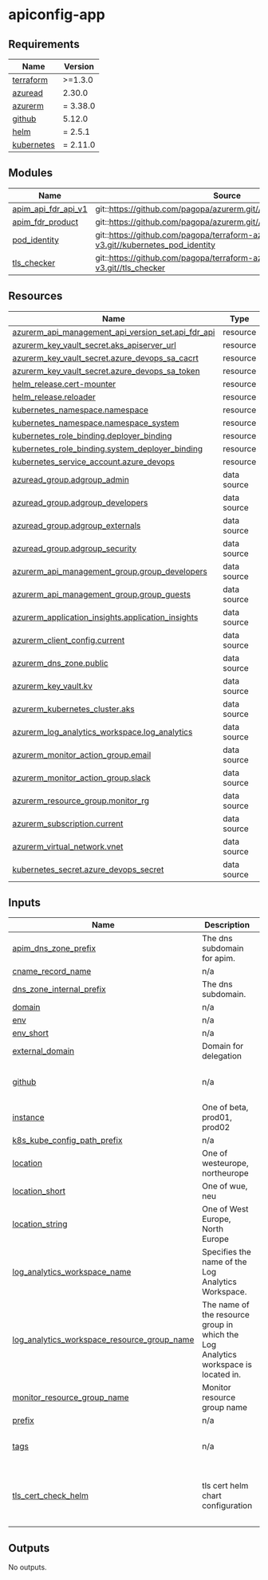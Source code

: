 # apiconfig-app

<!-- BEGINNING OF PRE-COMMIT-TERRAFORM DOCS HOOK -->
## Requirements

| Name | Version |
|------|---------|
| <a name="requirement_terraform"></a> [terraform](#requirement\_terraform) | >=1.3.0 |
| <a name="requirement_azuread"></a> [azuread](#requirement\_azuread) | 2.30.0 |
| <a name="requirement_azurerm"></a> [azurerm](#requirement\_azurerm) | = 3.38.0 |
| <a name="requirement_github"></a> [github](#requirement\_github) | 5.12.0 |
| <a name="requirement_helm"></a> [helm](#requirement\_helm) | = 2.5.1 |
| <a name="requirement_kubernetes"></a> [kubernetes](#requirement\_kubernetes) | = 2.11.0 |

## Modules

| Name | Source | Version |
|------|--------|---------|
| <a name="module_apim_api_fdr_api_v1"></a> [apim\_api\_fdr\_api\_v1](#module\_apim\_api\_fdr\_api\_v1) | git::https://github.com/pagopa/azurerm.git//api_management_api | v2.18.3 |
| <a name="module_apim_fdr_product"></a> [apim\_fdr\_product](#module\_apim\_fdr\_product) | git::https://github.com/pagopa/azurerm.git//api_management_product | v2.18.3 |
| <a name="module_pod_identity"></a> [pod\_identity](#module\_pod\_identity) | git::https://github.com/pagopa/terraform-azurerm-v3.git//kubernetes_pod_identity | v4.1.17 |
| <a name="module_tls_checker"></a> [tls\_checker](#module\_tls\_checker) | git::https://github.com/pagopa/terraform-azurerm-v3.git//tls_checker | v6.2.1 |

## Resources

| Name | Type |
|------|------|
| [azurerm_api_management_api_version_set.api_fdr_api](https://registry.terraform.io/providers/hashicorp/azurerm/3.38.0/docs/resources/api_management_api_version_set) | resource |
| [azurerm_key_vault_secret.aks_apiserver_url](https://registry.terraform.io/providers/hashicorp/azurerm/3.38.0/docs/resources/key_vault_secret) | resource |
| [azurerm_key_vault_secret.azure_devops_sa_cacrt](https://registry.terraform.io/providers/hashicorp/azurerm/3.38.0/docs/resources/key_vault_secret) | resource |
| [azurerm_key_vault_secret.azure_devops_sa_token](https://registry.terraform.io/providers/hashicorp/azurerm/3.38.0/docs/resources/key_vault_secret) | resource |
| [helm_release.cert-mounter](https://registry.terraform.io/providers/hashicorp/helm/2.5.1/docs/resources/release) | resource |
| [helm_release.reloader](https://registry.terraform.io/providers/hashicorp/helm/2.5.1/docs/resources/release) | resource |
| [kubernetes_namespace.namespace](https://registry.terraform.io/providers/hashicorp/kubernetes/2.11.0/docs/resources/namespace) | resource |
| [kubernetes_namespace.namespace_system](https://registry.terraform.io/providers/hashicorp/kubernetes/2.11.0/docs/resources/namespace) | resource |
| [kubernetes_role_binding.deployer_binding](https://registry.terraform.io/providers/hashicorp/kubernetes/2.11.0/docs/resources/role_binding) | resource |
| [kubernetes_role_binding.system_deployer_binding](https://registry.terraform.io/providers/hashicorp/kubernetes/2.11.0/docs/resources/role_binding) | resource |
| [kubernetes_service_account.azure_devops](https://registry.terraform.io/providers/hashicorp/kubernetes/2.11.0/docs/resources/service_account) | resource |
| [azuread_group.adgroup_admin](https://registry.terraform.io/providers/hashicorp/azuread/2.30.0/docs/data-sources/group) | data source |
| [azuread_group.adgroup_developers](https://registry.terraform.io/providers/hashicorp/azuread/2.30.0/docs/data-sources/group) | data source |
| [azuread_group.adgroup_externals](https://registry.terraform.io/providers/hashicorp/azuread/2.30.0/docs/data-sources/group) | data source |
| [azuread_group.adgroup_security](https://registry.terraform.io/providers/hashicorp/azuread/2.30.0/docs/data-sources/group) | data source |
| [azurerm_api_management_group.group_developers](https://registry.terraform.io/providers/hashicorp/azurerm/3.38.0/docs/data-sources/api_management_group) | data source |
| [azurerm_api_management_group.group_guests](https://registry.terraform.io/providers/hashicorp/azurerm/3.38.0/docs/data-sources/api_management_group) | data source |
| [azurerm_application_insights.application_insights](https://registry.terraform.io/providers/hashicorp/azurerm/3.38.0/docs/data-sources/application_insights) | data source |
| [azurerm_client_config.current](https://registry.terraform.io/providers/hashicorp/azurerm/3.38.0/docs/data-sources/client_config) | data source |
| [azurerm_dns_zone.public](https://registry.terraform.io/providers/hashicorp/azurerm/3.38.0/docs/data-sources/dns_zone) | data source |
| [azurerm_key_vault.kv](https://registry.terraform.io/providers/hashicorp/azurerm/3.38.0/docs/data-sources/key_vault) | data source |
| [azurerm_kubernetes_cluster.aks](https://registry.terraform.io/providers/hashicorp/azurerm/3.38.0/docs/data-sources/kubernetes_cluster) | data source |
| [azurerm_log_analytics_workspace.log_analytics](https://registry.terraform.io/providers/hashicorp/azurerm/3.38.0/docs/data-sources/log_analytics_workspace) | data source |
| [azurerm_monitor_action_group.email](https://registry.terraform.io/providers/hashicorp/azurerm/3.38.0/docs/data-sources/monitor_action_group) | data source |
| [azurerm_monitor_action_group.slack](https://registry.terraform.io/providers/hashicorp/azurerm/3.38.0/docs/data-sources/monitor_action_group) | data source |
| [azurerm_resource_group.monitor_rg](https://registry.terraform.io/providers/hashicorp/azurerm/3.38.0/docs/data-sources/resource_group) | data source |
| [azurerm_subscription.current](https://registry.terraform.io/providers/hashicorp/azurerm/3.38.0/docs/data-sources/subscription) | data source |
| [azurerm_virtual_network.vnet](https://registry.terraform.io/providers/hashicorp/azurerm/3.38.0/docs/data-sources/virtual_network) | data source |
| [kubernetes_secret.azure_devops_secret](https://registry.terraform.io/providers/hashicorp/kubernetes/2.11.0/docs/data-sources/secret) | data source |

## Inputs

| Name | Description | Type | Default | Required |
|------|-------------|------|---------|:--------:|
| <a name="input_apim_dns_zone_prefix"></a> [apim\_dns\_zone\_prefix](#input\_apim\_dns\_zone\_prefix) | The dns subdomain for apim. | `string` | `null` | no |
| <a name="input_cname_record_name"></a> [cname\_record\_name](#input\_cname\_record\_name) | n/a | `string` | `"config"` | no |
| <a name="input_dns_zone_internal_prefix"></a> [dns\_zone\_internal\_prefix](#input\_dns\_zone\_internal\_prefix) | The dns subdomain. | `string` | `null` | no |
| <a name="input_domain"></a> [domain](#input\_domain) | n/a | `string` | n/a | yes |
| <a name="input_env"></a> [env](#input\_env) | n/a | `string` | n/a | yes |
| <a name="input_env_short"></a> [env\_short](#input\_env\_short) | n/a | `string` | n/a | yes |
| <a name="input_external_domain"></a> [external\_domain](#input\_external\_domain) | Domain for delegation | `string` | `null` | no |
| <a name="input_github"></a> [github](#input\_github) | n/a | <pre>object({<br>    org = string<br>  })</pre> | <pre>{<br>  "org": "pagopa"<br>}</pre> | no |
| <a name="input_instance"></a> [instance](#input\_instance) | One of beta, prod01, prod02 | `string` | n/a | yes |
| <a name="input_k8s_kube_config_path_prefix"></a> [k8s\_kube\_config\_path\_prefix](#input\_k8s\_kube\_config\_path\_prefix) | n/a | `string` | `"~/.kube"` | no |
| <a name="input_location"></a> [location](#input\_location) | One of westeurope, northeurope | `string` | n/a | yes |
| <a name="input_location_short"></a> [location\_short](#input\_location\_short) | One of wue, neu | `string` | n/a | yes |
| <a name="input_location_string"></a> [location\_string](#input\_location\_string) | One of West Europe, North Europe | `string` | n/a | yes |
| <a name="input_log_analytics_workspace_name"></a> [log\_analytics\_workspace\_name](#input\_log\_analytics\_workspace\_name) | Specifies the name of the Log Analytics Workspace. | `string` | n/a | yes |
| <a name="input_log_analytics_workspace_resource_group_name"></a> [log\_analytics\_workspace\_resource\_group\_name](#input\_log\_analytics\_workspace\_resource\_group\_name) | The name of the resource group in which the Log Analytics workspace is located in. | `string` | n/a | yes |
| <a name="input_monitor_resource_group_name"></a> [monitor\_resource\_group\_name](#input\_monitor\_resource\_group\_name) | Monitor resource group name | `string` | n/a | yes |
| <a name="input_prefix"></a> [prefix](#input\_prefix) | n/a | `string` | n/a | yes |
| <a name="input_tags"></a> [tags](#input\_tags) | n/a | `map(any)` | <pre>{<br>  "CreatedBy": "Terraform"<br>}</pre> | no |
| <a name="input_tls_cert_check_helm"></a> [tls\_cert\_check\_helm](#input\_tls\_cert\_check\_helm) | tls cert helm chart configuration | <pre>object({<br>    chart_version = string,<br>    image_name    = string,<br>    image_tag     = string<br>  })</pre> | n/a | yes |

## Outputs

No outputs.
<!-- END OF PRE-COMMIT-TERRAFORM DOCS HOOK -->
